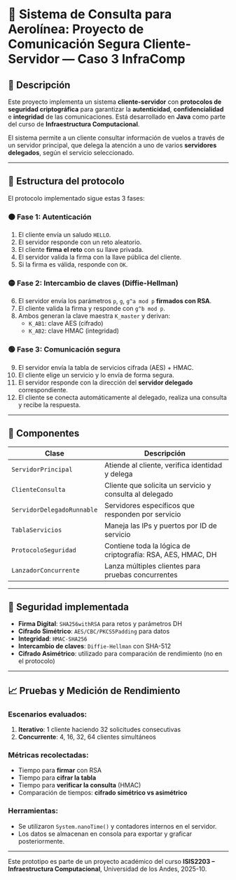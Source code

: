 
# 🛫 Sistema de Consulta para Aerolínea: Proyecto de Comunicación Segura Cliente-Servidor — Caso 3 InfraComp
## 🧾 Descripción

Este proyecto implementa un sistema **cliente-servidor** con **protocolos de seguridad criptográfica** para garantizar la **autenticidad**, **confidencialidad** e **integridad** de las comunicaciones. Está desarrollado en **Java** como parte del curso de **Infraestructura Computacional**.

El sistema permite a un cliente consultar información de vuelos a través de un servidor principal, que delega la atención a uno de varios **servidores delegados**, según el servicio seleccionado.

---

## 🚀 Estructura del protocolo

El protocolo implementado sigue estas 3 fases:

### 🟠 Fase 1: Autenticación
1. El cliente envía un saludo `HELLO`.
2. El servidor responde con un reto aleatorio.
3. El cliente **firma el reto** con su llave privada.
4. El servidor valida la firma con la llave pública del cliente.
5. Si la firma es válida, responde con `OK`.

### 🟡 Fase 2: Intercambio de claves (Diffie-Hellman)
6. El servidor envía los parámetros `p`, `g`, `g^a mod p` **firmados con RSA**.
7. El cliente valida la firma y responde con `g^b mod p`.
8. Ambos generan la clave maestra `K_master` y derivan:
   - `K_AB1`: clave AES (cifrado)
   - `K_AB2`: clave HMAC (integridad)

### 🟢 Fase 3: Comunicación segura
9. El servidor envía la tabla de servicios cifrada (AES) + HMAC.
10. El cliente elige un servicio y lo envía de forma segura.
11. El servidor responde con la dirección del **servidor delegado** correspondiente.
12. El cliente se conecta automáticamente al delegado, realiza una consulta y recibe la respuesta.

---

## 🧱 Componentes

| Clase                   | Descripción |
|------------------------|-------------|
| `ServidorPrincipal`    | Atiende al cliente, verifica identidad y delega |
| `ClienteConsulta`      | Cliente que solicita un servicio y consulta al delegado |
| `ServidorDelegadoRunnable` | Servidores específicos que responden por servicio |
| `TablaServicios`       | Maneja las IPs y puertos por ID de servicio |
| `ProtocoloSeguridad`   | Contiene toda la lógica de criptografía: RSA, AES, HMAC, DH |
| `LanzadorConcurrente`  | Lanza múltiples clientes para pruebas concurrentes |

---

## 🔐 Seguridad implementada

- **Firma Digital**: `SHA256withRSA` para retos y parámetros DH
- **Cifrado Simétrico**: `AES/CBC/PKCS5Padding` para datos
- **Integridad**: `HMAC-SHA256`
- **Intercambio de claves**: `Diffie-Hellman` con SHA-512
- **Cifrado Asimétrico**: utilizado para comparación de rendimiento (no en el protocolo)

---

## 📈 Pruebas y Medición de Rendimiento

### Escenarios evaluados:

1. **Iterativo**: 1 cliente haciendo 32 solicitudes consecutivas
2. **Concurrente**: 4, 16, 32, 64 clientes simultáneos

### Métricas recolectadas:

- Tiempo para **firmar** con RSA
- Tiempo para **cifrar la tabla**
- Tiempo para **verificar la consulta** (HMAC)
- Comparación de tiempos: **cifrado simétrico vs asimétrico**

### Herramientas:

- Se utilizaron `System.nanoTime()` y contadores internos en el servidor.
- Los datos se almacenan en consola para exportar y graficar posteriormente.

---

Este prototipo es parte de un proyecto académico del curso **ISIS2203 – Infraestructura Computacional**, Universidad de los Andes, 2025-10.
